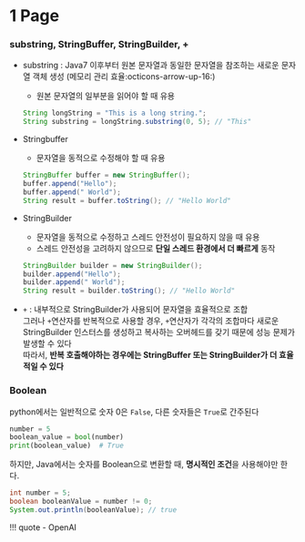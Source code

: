 # 1 Page

### substring, StringBuffer, StringBuilder, +

- substring 
: Java7 이후부터 원본 문자열과 동일한 문자열을 참조하는 새로운 문자열 객체 생성 (메모리 관리 효율:octicons-arrow-up-16:)
    - 원본 문자열의 일부분을 읽어야 할 때 유용
    ``` java
    String longString = "This is a long string.";
    String substring = longString.substring(0, 5); // "This"
    ```

- Stringbuffer
    - 문자열을 동적으로 수정해야 할 때 유용
    ``` java
    StringBuffer buffer = new StringBuffer();
    buffer.append("Hello");
    buffer.append(" World");
    String result = buffer.toString(); // "Hello World"
    ```

- StringBuilder
    - 문자열을 동적으로 수정하고 스레드 안전성이 필요하지 않을 때 유용
    - 스레드 안전성을 고려하지 않으므로 **단일 스레드 환경에서 더 빠르게** 동작
    ``` java
    StringBuilder builder = new StringBuilder();
    builder.append("Hello");
    builder.append(" World");
    String result = builder.toString(); // "Hello World"
    ```

- `+`
: 내부적으로 StringBuilder가 사용되어 문자열을 효율적으로 조합
<br> 그러나 `+`연산자를 반복적으로 사용할 경우, `+`연산자가 각각의 조합마다 새로운 StringBuilder 인스터스를 생성하고 복사하는 오버헤드를 갖기 때문에 성능 문제가 발생할 수 있다
<br> 따라서, **반복 호출해야하는 경우에는 StringBuffer 또는 StringBuilder가 더 효율적일 수 있다**

### Boolean
python에서는 일반적으로 숫자 0은 `False`, 다른 숫자들은 `True`로 간주된다
```python
number = 5
boolean_value = bool(number)
print(boolean_value)  # True
```

하지만, Java에서는 숫자를 Boolean으로 변환할 때, **명시적인 조건**을 사용해야만 한다.
``` java
int number = 5;
boolean booleanValue = number != 0;
System.out.println(booleanValue); // true
```

!!! quote
    - OpenAI